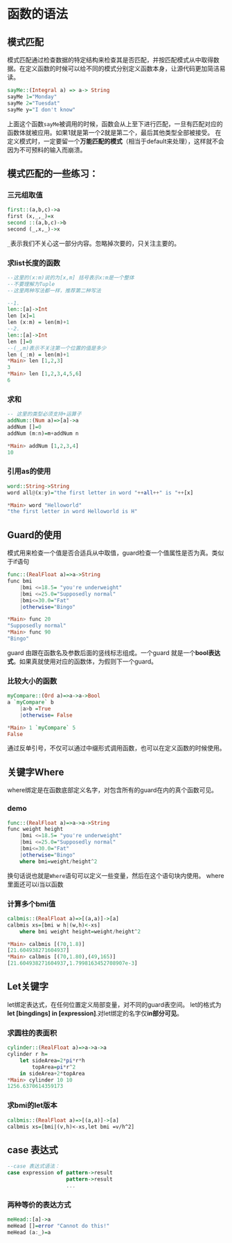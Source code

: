 # 函数的语法

## 模式匹配
模式匹配通过检查数据的特定结构来检查其是否匹配，并按匹配模式从中取得数据。在定义函数的时候可以给不同的模式分别定义函数本身，让源代码更加简洁易读。

```Haskell
sayMe::(Integral a) => a-> String
sayMe 1="Monday"
sayMe 2="Tuesdat"
sayMe y="I don't know"
```
上面这个函数`sayMe`被调用的时候，函数会从上至下进行匹配，一旦有匹配对应的函数体就被应用。如果1就是第一个2就是第二个，最后其他类型全部被接受。
在定义模式时，一定要留一个**万能匹配的模式**（相当于default来处理），这样就不会因为不可预料的输入而崩溃。



## 模式匹配的一些练习：

### 三元组取值
```Haskell
first::(a,b,c)->a
first (x,_,_)=x
second ::(a,b,c)->b
second (_,x,_)->x
```

`_`表示我们不关心这一部分内容。忽略掉次要的，只关注主要的。


### 求list长度的函数
```Haskell
--这里的(x:m)说的为[x,m] 括号表示x:m是一个整体
--不要理解为Tuple
--这里两种写法都一样，推荐第二种写法

--1.
len::[a]->Int
len [x]=1
len (x:m) = len(m)+1
--2.
len::[a]->Int
len []=0
--(_,m)表示不关注第一个位置的值是多少
len (_:m) = len(m)+1
*Main> len [1,2,3]
3
*Main> len [1,2,3,4,5,6]
6
```

### 求和
```Haskell
-- 这里的类型必须支持+运算子
addNum::(Num a)=>[a]->a
addNum []=0
addNum (m:n)=m+addNum n

*Main> addNum [1,2,3,4]
10
```

### 引用as的使用
```Haskell
word::String->String
word all@(x:y)="the first letter in word "++all++" is "++[x]

*Main> word "Helloworld"
"the first letter in word Helloworld is H"
```


## Guard的使用
模式用来检查一个值是否合适兵从中取值，guard检查一个值属性是否为真。类似于if语句

```Haskell
func::(RealFloat a)=>a->String
func bmi
    |bmi <=18.5= "you're underweight"
    |bmi <=25.0="Supposedly normal"
    |bmi<=30.0="Fat"
    |otherwise="Bingo"

*Main> func 20
"Supposedly normal"
*Main> func 90
"Bingo"
```
guard 由跟在函数名及参数后面的竖线标志组成。一个guard 就是一个**bool表达式**。如果真就使用对应的函数体，为假则下一个guard。

### 比较大小的函数
```Haskell
myCompare::(Ord a)=>a->a->Bool
a `myCompare` b 
    |a>b =True
    |otherwise= False

*Main> 1 `myCompare` 5
False
```
通过反单引号，不仅可以通过中缀形式调用函数，也可以在定义函数的时候使用。   


## 关键字Where
where绑定是在函数底部定义名字，对包含所有的guard在内的真个函数可见。
### demo
```Haskell
func::(RealFloat a)=>a->a->String
func weight height
    |bmi <=18.5= "you're underweight"
    |bmi <=25.0="Supposedly normal"
    |bmi<=30.0="Fat"
    |otherwise="Bingo"
    where bmi=weight/height^2
```
换句话说也就是`Where`语句可以定义一些变量，然后在这个语句块内使用。
where里面还可以i当以函数

### 计算多个bmi值
```Haskell
calbmis::(RealFloat a)=>[(a,a)]->[a]
calbmis xs=[bmi w h|(w,h)<-xs]
    where bmi weight height=weight/height^2

*Main> calbmis [(70,1.8)]
[21.604938271604937]
*Main> calbmis [(70,1.80),(49,165)]
[21.604938271604937,1.7998163452708907e-3]
```


## Let关键字
let绑定表达式，在任何位置定义局部变量，对不同的guard表空间。
let的格式为**let [bingdings] in [expression]**.对let绑定的名字仅**in部分可见**。
### 求圆柱的表面积
```Haskell
cylinder::(RealFloat a)=>a->a->a
cylinder r h=
    let sideArea=2*pi*r*h
        topArea=pi*r^2
    in sideArea+2*topArea
*Main> cylinder 10 10
1256.6370614359173
```

### 求bmi的let版本
```Haskell
calbmis::(RealFloat a)=>[(a,a)]->[a]
calbmis xs=[bmi|(v,h)<-xs,let bmi =v/h^2]
```

## case 表达式
```Haskell
--case 表达式语法：
case expression of pattern->result
                   pattern->result
                   ...                
```

### 两种等价的表达方式
```Haskell
meHead::[a]->a
meHead []=error "Cannot do this!"
meHead (a:_)=a

